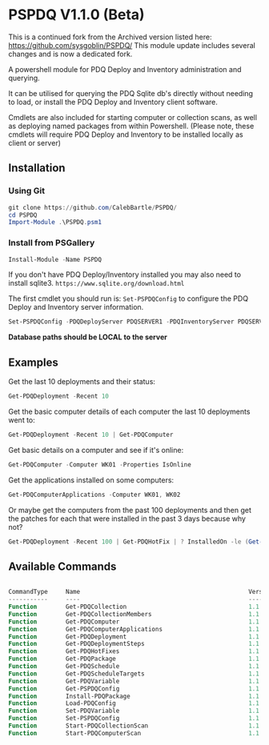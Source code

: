 # PSPDQ V1.1.0 (Beta)

This is a continued fork from the Archived version listed here: https://github.com/sysgoblin/PSPDQ/
This module update includes several changes and is now a dedicated fork.

A powershell module for PDQ Deploy and Inventory administration and querying.

It can be utilised for querying the PDQ Sqlite db's directly without needing to load, or install the PDQ Deploy and Inventory client software.

Cmdlets are also included for starting computer or collection scans, as well as deploying named packages from within Powershell. (Please note, these cmdlets will require PDQ Deploy and Inventory to be installed locally as client or server)

## Installation
### Using Git
```Powershell
git clone https://github.com/CalebBartle/PSPDQ/
cd PSPDQ
Import-Module .\PSPDQ.psm1
```
### Install from PSGallery
```Powershell
Install-Module -Name PSPDQ
```

If you don't have PDQ Deploy/Inventory installed you may also need to install sqlite3. `https://www.sqlite.org/download.html`

The first cmdlet you should run is: `Set-PSPDQConfig` to configure the PDQ Deploy and Inventory server information.
```Powershell
Set-PSPDQConfig -PDQDeployServer PDQSERVER1 -PDQInventoryServer PDQSERVER2 -PDQDeployDBPath "C:\ProgramData\PDQ Deploy\Database.db" -PDQInventoryDBPath "C:\ProgramData\PDQ Inventory\Database.db"
```
**Database paths should be LOCAL to the server**

## Examples
Get the last 10 deployments and their status:
```powershell
Get-PDQDeployment -Recent 10
```

Get the basic computer details of each computer the last 10 deployments went to:
```powershell
Get-PDQDeployment -Recent 10 | Get-PDQComputer
```
Get basic details on a computer and see if it's online:
```powershell
Get-PDQComputer -Computer WK01 -Properties IsOnline
```

Get the applications installed on some computers:
```powershell
Get-PDQComputerApplications -Computer WK01, WK02
```

Or maybe get the computers from the past 100 deployments and then get the patches for each that were installed in the past 3 days because why not?
```powershell
Get-PDQDeployment -Recent 100 | Get-PDQHotFix | ? InstalledOn -le (Get-Date).AddDays(-3)
```

## Available Commands
```powershell

CommandType     Name                                               Version    Source
-----------     ----                                               -------    ------
Function        Get-PDQCollection                                  1.1.0      PSPDQ
Function        Get-PDQCollectionMembers                           1.1.0      PSPDQ
Function        Get-PDQComputer                                    1.1.0      PSPDQ
Function        Get-PDQComputerApplications                        1.1.0      PSPDQ
Function        Get-PDQDeployment                                  1.1.0      PSPDQ
Function        Get-PDQDeploymentSteps                             1.1.0      PSPDQ
Function        Get-PDQHotFixes                                    1.1.0      PSPDQ
Function        Get-PDQPackage                                     1.1.0      PSPDQ
Function        Get-PDQSchedule                                    1.1.0      PSPDQ
Function        Get-PDQScheduleTargets                             1.1.0      PSPDQ
Function        Get-PDQVariable                                    1.1.0      PSPDQ
Function        Get-PSPDQConfig                                    1.1.0      PSPDQ
Function        Install-PDQPackage                                 1.1.0      PSPDQ
Function        Load-PDQConfig                                     1.1.0      PSPDQ
Function        Set-PDQVariable                                    1.1.0      PSPDQ
Function        Set-PSPDQConfig                                    1.1.0      PSPDQ
Function        Start-PDQCollectionScan                            1.1.0      PSPDQ
Function        Start-PDQComputerScan                              1.1.0      PSPDQ


```

